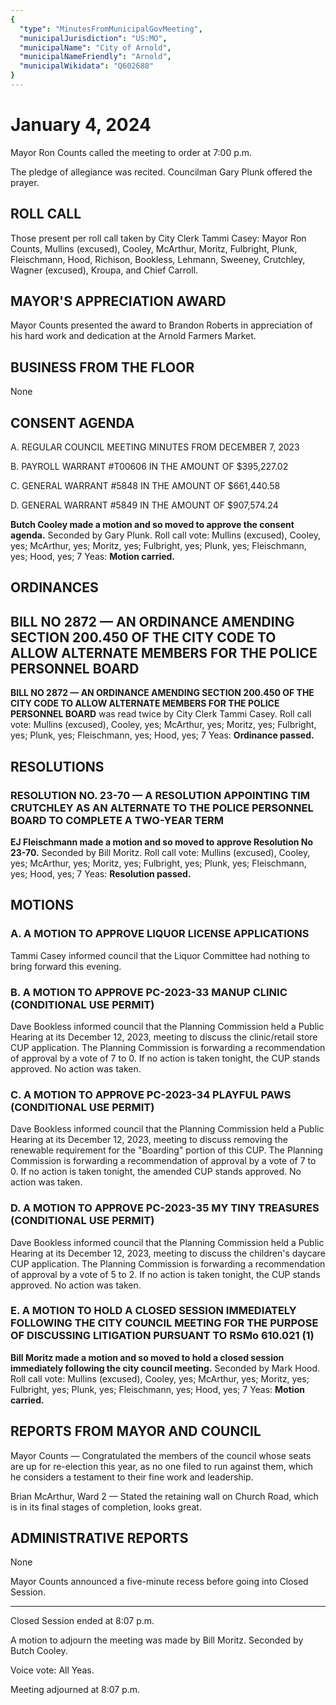 ```yaml
---
{
  "type": "MinutesFromMunicipalGovMeeting",
  "municipalJurisdiction": "US:MO",
  "municipalName": "City of Arnold",
  "municipalNameFriendly": "Arnold",
  "municipalWikidata": "Q602688"
}
---
```


# January 4, 2024

Mayor Ron Counts called the meeting to order at 7:00 p.m.

The pledge of allegiance was recited. Councilman Gary Plunk offered the prayer.

## ROLL CALL

Those present per roll call taken by City Clerk Tammi Casey: Mayor Ron Counts, Mullins (excused), Cooley, McArthur, Moritz, Fulbright, Plunk, Fleischmann, Hood, Richison, Bookless, Lehmann,  Sweeney, Crutchley, Wagner (excused), Kroupa, and Chief Carroll.

## MAYOR'S APPRECIATION AWARD

Mayor Counts presented the award to Brandon Roberts in appreciation of his hard work and dedication at the Arnold Farmers Market.

## BUSINESS FROM THE FLOOR

None

## CONSENT AGENDA

A. REGULAR COUNCIL MEETING MINUTES FROM DECEMBER 7, 2023

B. PAYROLL WARRANT #T00606 IN THE AMOUNT OF $395,227.02

C. GENERAL WARRANT #5848 IN THE AMOUNT OF $661,440.58

D. GENERAL WARRANT #5849 IN THE AMOUNT OF $907,574.24

**Butch Cooley made a motion and so moved to approve the consent agenda.** Seconded by Gary Plunk. Roll call vote: Mullins (excused), Cooley, yes; McArthur, yes; Moritz, yes; Fulbright, yes; Plunk, yes; Fleischmann, yes; Hood, yes; 7 Yeas: **Motion carried.**

## ORDINANCES

## BILL NO 2872 — AN ORDINANCE AMENDING SECTION 200.450 OF THE CITY CODE TO ALLOW ALTERNATE MEMBERS FOR THE POLICE PERSONNEL BOARD

**BILL NO 2872 — AN ORDINANCE AMENDING SECTION 200.450 OF THE CITY CODE TO ALLOW ALTERNATE MEMBERS FOR THE POLICE PERSONNEL BOARD** was read twice by City Clerk Tammi Casey. Roll call vote: Mullins (excused), Cooley, yes; McArthur, yes; Moritz, yes; Fulbright, yes; Plunk, yes; Fleischmann, yes; Hood, yes; 7 Yeas: **Ordinance passed.**

## RESOLUTIONS

### RESOLUTION NO. 23-70 — A RESOLUTION APPOINTING TIM CRUTCHLEY AS AN ALTERNATE TO THE POLICE PERSONNEL BOARD TO COMPLETE A TWO-YEAR TERM

**EJ Fleischmann made a motion and so moved to approve Resolution No 23-70.** Seconded by Bill Moritz. Roll call vote: Mullins (excused), Cooley, yes; McArthur, yes; Moritz, yes; Fulbright, yes; Plunk, yes; Fleischmann, yes; Hood, yes; 7 Yeas: **Resolution passed.**

## MOTIONS

### A. A MOTION TO APPROVE LIQUOR LICENSE APPLICATIONS

Tammi Casey informed council that the Liquor Committee had nothing to bring forward this evening.

### B. A MOTION TO APPROVE PC-2023-33 MANUP CLINIC (CONDITIONAL USE PERMIT)

Dave Bookless informed council that the Planning Commission held a Public Hearing at its December 12, 2023, meeting to discuss the clinic/retail store CUP application. The Planning Commission is forwarding a recommendation of approval by a vote of 7 to 0. If no action is taken tonight, the CUP stands approved. No action was taken.

### C. A MOTION TO APPROVE PC-2023-34 PLAYFUL PAWS (CONDITIONAL USE PERMIT)

Dave Bookless informed council that the Planning Commission held a Public Hearing at its December 12, 2023, meeting to discuss removing the renewable requirement for the "Boarding" portion of this CUP. The Planning Commission is forwarding a recommendation of approval by a vote of 7 to 0. If no action is taken tonight, the amended CUP stands approved. No action was taken.

### D. A MOTION TO APPROVE PC-2023-35 MY TINY TREASURES (CONDITIONAL USE PERMIT)

Dave Bookless informed council that the Planning Commission held a Public Hearing at its December 12, 2023, meeting to discuss the children's daycare CUP application. The Planning Commission is forwarding a recommendation of approval by a vote of 5 to 2. If no action is taken tonight, the CUP stands approved. No action was taken.

### E. A MOTION TO HOLD A CLOSED SESSION IMMEDIATELY FOLLOWING THE CITY COUNCIL MEETING FOR THE PURPOSE OF DISCUSSING LITIGATION PURSUANT TO RSMo 610.021 (1)

**Bill Moritz made a motion and so moved to hold a closed session immediately following the city council meeting.** Seconded by Mark Hood. Roll call vote: Mullins (excused), Cooley, yes; McArthur, yes; Moritz, yes; Fulbright, yes; Plunk, yes; Fleischmann, yes; Hood, yes; 7 Yeas: **Motion carried.**

## REPORTS FROM MAYOR AND COUNCIL

Mayor Counts — Congratulated the members of the council whose seats are up for re-election this year, as no one filed to run against them, which he considers a testament to their fine work and leadership.

Brian McArthur, Ward 2 — Stated the retaining wall on Church Road, which is in its final stages of completion, looks great.

## ADMINISTRATIVE REPORTS

None

Mayor Counts announced a five-minute recess before going into Closed Session.

---

Closed Session ended at 8:07 p.m.

A motion to adjourn the meeting was made by Bill Moritz. Seconded by Butch Cooley.

Voice vote: All Yeas.

Meeting adjourned at 8:07 p.m.